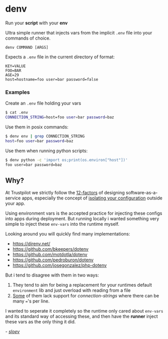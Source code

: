 # denv

Run your **script** with your **env** 

Ultra simple runner that injects vars from the implicit `.env` file into your commands of choice.

```
denv COMMAND [ARGS]
```

Expects a `.env` file in the current directory of format:

```
KEY=VALUE
FOO=BAR
AGE=29
host=hostname=foo user=bar password=false
```

### Examples

Create an `.env` file holding your vars
```bash
$ cat .env
CONNECTION_STRING=host=foo user=bar password=baz
```

Use them in posix commands:
```bash
$ denv env | grep CONNECTION_STRING
host=foo user=bar password=baz
```

Use them when running python scripts:
```bash
$ denv python -c 'import os;print(os.environ["host"])'
foo user=bar password=baz
```

## Why?

At Trustpilot we strictly follow the [12-factors](https://12factor.net) of designing software-as-a-service apps,
especially the concept of [isolating your configuration](https://12factor.net/config) outside your app.

Using environment vars is the accepted practice for injecting these configs into apps during deployment. 
But running locally i wanted something very simple to inject these `env-vars` into the runtime myself.

Looking around you will quickly find many implementations:

* https://direnv.net/
* https://github.com/bkeepers/dotenv
* https://github.com/motdotla/dotenv
* https://github.com/pedroburon/dotenv
* https://github.com/josegonzalez/php-dotenv

But i tend to disagree with them in two ways:

1. They tend to aim for being a replacement for your runtimes default `environment` lib and just overload with reading from a file
2. [Some](https://direnv.net/) of them lack support for *connection-strings* where there can be many `=`'s per line.

I wanted to seperate it completely so the runtime only cared about `env-vars` and its standard way of accessing these, 
and then have the **runner** inject these vars as the only thing it did.

*- [sloev](sloev.github.io)*

